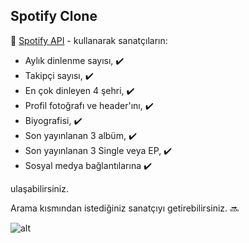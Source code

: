 ## Spotify Clone

🎹 [Spotify API](https://rapidapi.com/Glavier/api/spotify23/) - kullanarak sanatçıların:

- Aylık dinlenme sayısı, ✔️
- Takipçi sayısı, ✔️
- En çok dinleyen 4 şehri, ✔️
- Profil fotoğrafı ve header'ını, ✔️
- Biyografisi, ✔️
- Son yayınlanan 3 albüm, ✔️
- Son yayınlanan 3 Single veya EP, ✔️
- Sosyal medya bağlantılarına ✔️

ulaşabilirsiniz.

Arama kısmından istediğiniz sanatçıyı getirebilirsiniz. 🔜



![alt](spotify.gif)
